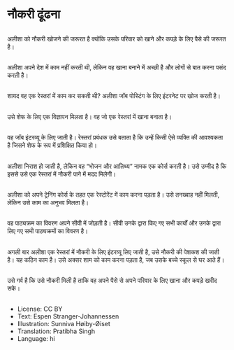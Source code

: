 # नौकरी ढूंढना

##
अलीशा को नौकरी खोजने की जरूरत है क्योंकि उसके परिवार को खाने और कपड़े के लिए पैसे की जरूरत है।

##
अलीशा अपने देश में काम नहीं करती थी, लेकिन वह खाना बनाने में अच्छी है और लोगों से बात करना पसंद करती है।

##
शायद वह एक रेस्तरां में काम कर सकती थी? अलीशा जॉब पोस्टिंग के लिए इंटरनेट पर खोज करती है।

##
उसे शेफ के लिए एक विज्ञापन मिलता है। वह जो एक रेस्तरां में खाना बनाता है।

##
वह जॉब इंटरव्यू के लिए जाती है। रेस्तरां प्रबंधक उसे बताता है कि उन्हें किसी ऐसे व्यक्ति की आवश्यकता है जिसने शेफ के रूप में प्रशिक्षित किया हो।

##
अलीशा निराश हो जाती है, लेकिन वह “भोजन और आतिथ्य” नामक एक कोर्स करती है। उसे उम्मीद है कि इससे उसे एक रेस्तरां में नौकरी पाने में मदद मिलेगी।

##
अलीशा को अपने ट्रेनिंग कोर्स के तहत एक रेस्टोरेंट में काम करना पड़ता है। उसे तनख्वाह नहीं मिलती, लेकिन उसे काम का अनुभव मिलता है।

##
वह पाठ्यक्रम का विवरण अपने सीवी में जोड़ती है। सीवी उनके द्वारा किए गए सभी कार्यों और उनके द्वारा लिए गए सभी पाठ्यक्रमों का विवरण है।

##
अगली बार अलीशा एक रेस्तरां में नौकरी के लिए इंटरव्यू लिए जाती है, उसे नौकरी की पेशकश की जाती है। यह कठिन काम है। उसे अक्सर शाम को काम करना पड़ता है, जब उसके बच्चे स्कूल से घर आते हैं।

##
उसे गर्व है कि उसे नौकरी मिली है ताकि वह अपने पैसे से अपने परिवार के लिए खाना और कपड़े खरीद सके।

##
* License: CC BY
* Text: Espen Stranger-Johannessen
* Illustration: Sunniva Høiby-Øiset
* Translation: Pratibha Singh
* Language: hi
